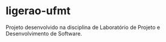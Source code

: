 # ligerao-ufmt
Projeto desenvolvido na disciplina de Laboratório de Projeto e Desenvolvimento de Software.

